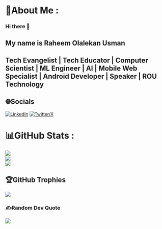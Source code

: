 # 💫About Me :
### Hi there 👋

## My name is Raheem Olalekan Usman

## Tech Evangelist | Tech Educator | Computer Scientist | ML Engineer | AI | Mobile Web Specialist | Android Developer | Speaker | ROU Technology

<!--
**SOG-web/SOG-web** is a ✨ _special_ ✨ repository because its `README.md` (this file) appears on your GitHub profile.
-->


## 🌐Socials
[![LinkedIn](https://img.shields.io/badge/LinkedIn-%230077B5.svg?logo=linkedin&logoColor=white)](https://www.linkedin.com/in/raheem-olalekan-usman) [![Twitter/X](https://img.shields.io/badge/Twitter-%231DA1F2.svg?logo=Twitter&logoColor=white)]([https://twitter.com/SOGtheFuture](https://x.com/SOGtheImmortal)) 


# 📊GitHub Stats :
![](https://github-readme-stats.vercel.app/api?username=SOG-web&theme=calm&hide_border=true&include_all_commits=true&count_private=true)<br/>
![](https://github-readme-streak-stats.herokuapp.com/?user=SOG-web&theme=calm&hide_border=true)<br/>
![](https://github-readme-stats.vercel.app/api/top-langs/?username=SOG-web&theme=calm&hide_border=true&include_all_commits=true&count_private=true&layout=compact)

## 🏆GitHub Trophies
![](https://github-profile-trophy.vercel.app/?username=SOG-web&theme=radical&no-frame=false&no-bg=false&margin-w=4)

### ✍️Random Dev Quote
![](https://quotes-github-readme.vercel.app/api?type=horizontal&theme=radical)
